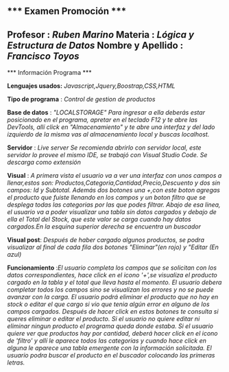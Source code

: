 *** Examen Promoción ***
-----------------------------
**Profesor** : *Ruben Marino*
**Materia** : *Lógica y Estructura de Datos*
**Nombre y Apellido** : *Francisco Toyos*
------------------------------------------------------------------------------------------------------------
*** Información Programa ***

**Lenguajes usados:** *Javascript,Jquery,Boostrap,CSS,HTML*

**Tipo de programa** : *Control de gestion de productos*

**Base de datos** : *"LOCALSTORAGE"* *Para ingresar a ella deberás estar posicionado en el programa, apretar en el teclado F12 y te abre las DevTools, allí click en "Almacenamiento" y te abre una interfaz y del lado izquierdo de la misma vas al almacenamiento local y buscas localhost.*

**Servidor** : *Live server* *Se recomienda abrirlo con servidor local, este servidor lo provee el mismo IDE, se trabajó con Visual Studio Code. Se descarga como extensión*

**Visual** : *A primera vista el usuario va a ver una interfaz con unos campos a llenar,estos son: Productos,Categoria,Cantidad,Precio,Descuento y dos sin campos: Id y Subtotal. Además dos botones una +,con este boton agregas el producto que fuiste llenando en los campos y un boton filtro que se desplega todas las categorias por las que podes filtrar. Abajo de esa linea, el usuario va a poder visualizar una tabla sin datos cargados y debajo de ella el Total del Stock, que este valor se carga cuando hay datos cargados.En la esquina superior derecha se encuentra un buscador*

**Visual post**: *Después de haber cargado algunos productos, se podra visualizar al final de cada fila dos botones "Eliminar"(en rojo) y "Editar (En azul)*

**Funcionamiento** :*El usuario completa los campos que se solicitan con los datos correspondientes, hace click en el icono '+',se visualiza el producto cargado en la tabla y el total que lleva hasta el momento. El usuario debera completar todos los campos sino se visualizan los errores y no se puede avanzar con la carga.*
*El usuario podrá eliminar el producto que no hay en stock o editar el que cargo si vio que tenia algún error en alguno de los campos cargados. Después de hacer click en estos botones te consulta si queres eliminar o editar el producto. Si el usuario no quiere editar ni eliminar ningun producto el programa queda donde estaba.*
*Si el usuario quiere ver que productos hay por cantidad, deberá hacer click en el icono de 'filtro' y allí le aparece todos las categorias y cuando hace click en alguna le aparece una tabla emergente con la información solicitada.*
*El usuario podra buscar el producto en el buscador colocando las primeras letras.*


